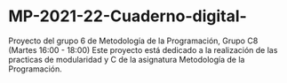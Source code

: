 # MP-2021-22-Cuaderno-digital-
Proyecto del grupo 6 de Metodología de la Programación, Grupo C8 (Martes 16:00 - 18:00)
Este proyecto está dedicado a la realización de las practicas de modularidad y C de la asignatura Metodología de la Programación.
